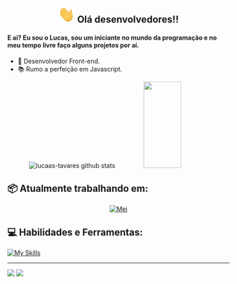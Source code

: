 
<h2 align="center"><img src="https://github.com/euikki/euikki/blob/main/icon/Hi.gif"  width="38px" height="38px"/> Olá desenvolvedores!!</h2>
<h4>E ai? Eu sou o Lucas, sou um iniciante no mundo da programação e no meu tempo livre faço alguns projetos por aí.</h4>

- 🎨 Desenvolvedor Front-end.
- 📚 Rumo a perfeição em Javascript.
<div align="center">  
<img width="49%" height="195px" src="https://github-readme-stats.vercel.app/api?username=lucaas-tavares&show_icons=true&hide_border=true&title_color=8A53B1FF&icon_color=8A53B1FF&text_color=c9d1d9&bg_color=0d1117" alt="lucaas-tavares github stats" /> 
<img width="41%" height="195px" src="https://github-readme-stats.vercel.app/api/top-langs/?username=lucaas-tavares&layout=compact&hide_border=true&title_color=8A53B1FF&text_color=8A53B1FF&bg_color=0d1117" />
</div>

## 📦 Atualmente trabalhando em:
<p align=center>
   <a href="https://github.com/lucaas-tavares/Mei" target="_blank">
  <img src="https://github-readme-stats.vercel.app/api/pin/?username=lucaas-tavares&repo=mei&hide_border=true&title_color=8A53B1FF&text_color=ffffff&icon_color=8A53B1FF&bg_color=0D1117" alt="Mei" ></a><br>
</p>

## 💻 Habilidades e Ferramentas:
[![My Skills](https://skillicons.dev/icons?i=js,html,css,discordjs,nodejs,git,vscode,figma,mongo)](https://skillicons.dev)

---
<a href="https://www.instagram.com/lucaas_tavares05/"><img src="https://img.shields.io/badge/-Instagram-2f3136?style=for-the-badge&logo=instagram&logoColor=white" target="_blank"></a>
<a href="https://discord.com/invite/wQGtXQfUTe" target="_blank"><img src="https://img.shields.io/badge/Discord-2f3136?style=for-the-badge&logo=discord&logoColor=white" target="_blank"></a>
